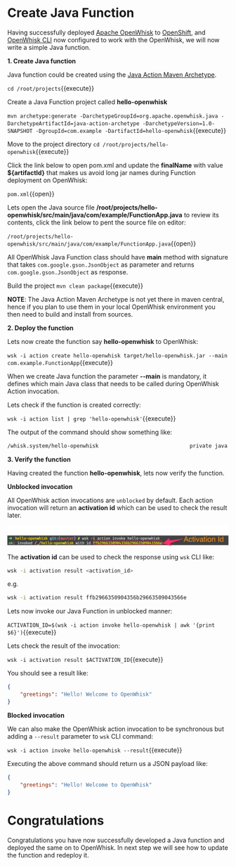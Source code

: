 # Create Java Function

Having successfully deployed [Apache OpenWhisk](https://openwhisk.apache.org/) to [OpenShift](https://openshift.com), and [OpenWhisk CLI](https://github.com/apache/incubator-openwhisk-cli/releases/) now configured to work with the OpenWhisk, we will now write a simple Java function.


**1. Create Java function**

Java function could be created using the [Java Action Maven Archetype](https://github.com/apache/incubator-openwhisk-devtools/tree/master/java-action-archetype).  

``cd /root/projects``{{execute}}

Create a Java Function project called **hello-openwhisk**

``mvn archetype:generate -DarchetypeGroupId=org.apache.openwhisk.java -DarchetypeArtifactId=java-action-archetype -DarchetypeVersion=1.0-SNAPSHOT -DgroupId=com.example -DartifactId=hello-openwhisk``{{execute}}

Move to the project directory
``cd /root/projects/hello-openwhisk``{{execute}}

Click the link below to open pom.xml and update the **finalName** with value **${artifactId}** that makes us avoid long jar names during Function deployment on OpenWhisk:

``pom.xml``{{open}}

Lets open the Java source file **/root/projects/hello-openwhisk/src/main/java/com/example/FunctionApp.java**  to review its contents, click the link below to pent the source file on editor:

``/root/projects/hello-openwhisk/src/main/java/com/example/FunctionApp.java``{{open}}

All OpenWhisk Java Function class should have **main** method with signature that takes `com.google.gson.JsonObject` as parameter and returns `com.google.gson.JsonObject` as response.

Build the project 
``mvn clean package``{{execute}}

**NOTE**: The Java Action Maven Archetype is not yet there in maven central, hence if you plan to use them in your local OpenWhisk environment you then need to build and install from sources.

**2. Deploy the function**

Lets now create the function say **hello-openwhisk** to OpenWhisk:

``wsk -i action create hello-openwhisk target/hello-openwhisk.jar --main com.example.FunctionApp``{{execute}}

When we create Java function the parameter **--main** is mandatory,  it defines which main Java class that needs to be called during OpenWhisk Action invocation.

Lets check if the function is created correctly:

``wsk -i action list | grep 'hello-openwhisk'``{{execute}}

The output of the command should show something like:

```sh
/whisk.system/hello-openwhisk                             private java
```

**3. Verify the function**

Having created the function **hello-openwhisk**, lets now verify the function.

**Unblocked invocation**

All OpenWhisk action invocations are `unblocked` by default.  Each action invocation will return an **activation id** which can be used to check the result later.

![Web Console Login](../assets/ow_action_with_activation_id.png)

The **activation id** can be used to  check the response using `wsk` CLI like:

```sh
wsk -i activation result <activation_id>
```

e.g. 

```sh
wsk -i activation result ffb2966350904356b29663509043566e
```

Lets now invoke our Java Function in unblocked manner:

``ACTIVATION_ID=$(wsk -i action invoke hello-openwhisk | awk '{print $6}')``{{execute}}

Lets check the result of the invocation:

``wsk -i activation result $ACTIVATION_ID``{{execute}}

You should see a result like:

```json
{
    "greetings": "Hello! Welcome to OpenWhisk"
}
```

**Blocked invocation**

We can also make the OpenWhisk action invocation to be synchronous but adding a `--result` parameter to `wsk` CLI command: 

``wsk -i action invoke hello-openwhisk --result``{{execute}}

Executing the above command should return us a JSON payload like:

```json
{
    "greetings": "Hello! Welcome to OpenWhisk"
}
```

# Congratulations

Congratulations you have now successfully developed a Java function and deployed the same on to OpenWhisk.   In next step we will see how to update the function and redeploy it.